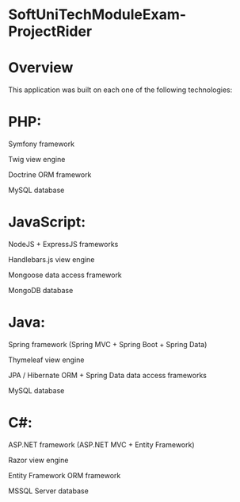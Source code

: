 # SoftUniTechModuleExam-ProjectRider
# Overview

This application was built on each one of the following technologies:

# PHP:

Symfony framework

Twig view engine

Doctrine ORM framework

MySQL database

# JavaScript:

NodeJS + ExpressJS frameworks

Handlebars.js view engine

Mongoose data access framework

MongoDB database

# Java:

Spring framework (Spring MVC + Spring Boot + Spring Data)

Thymeleaf view engine

JPA / Hibernate ORM + Spring Data data access frameworks

MySQL database

# C#:

ASP.NET framework (ASP.NET MVC + Entity Framework)

Razor view engine

Entity Framework ORM framework

MSSQL Server database
